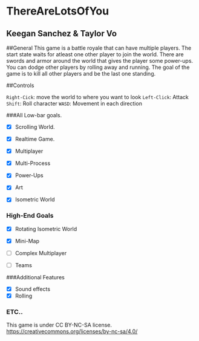 # ThereAreLotsOfYou
## Keegan Sanchez & Taylor Vo

##General 
This game is a battle royale that can have multiple players. The start state waits for atleast one other player to join the world. 
There are swords and armor around the world that gives the player some power-ups. You can dodge other players by rolling away and running. The goal of the game is to kill all other players and be 
the last one standing. 


##Controls 

```Right-Cick```: move the world to where you want to look 
```Left-Click```: Attack
```Shift```: Roll character 
```WASD```: Movement in each direction 



###All Low-bar goals. 

- [X] Scrolling World. 
- [X] Realtime Game. 
- [X] Multiplayer
- [X] Multi-Process 
- [X] Power-Ups 
- [X] Art 
- [X] Isometric World


### High-End Goals 

- [X] Rotating Isometric World
- [X] Mini-Map
- [ ] Complex Multiplayer
- [ ] Teams 


###Additional Features

- [X] Sound effects 
- [X] Rolling 

### ETC..

This game is under CC BY-NC-SA license. https://creativecommons.org/licenses/by-nc-sa/4.0/